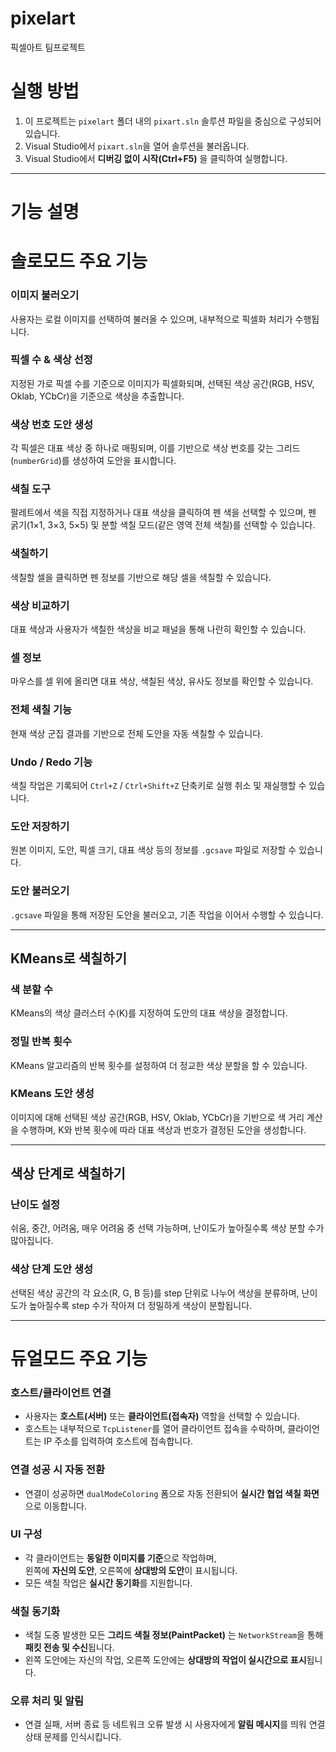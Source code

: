 # pixelart
픽셀아트 팀프로젝트
# 실행 방법

1. 이 프로젝트는 `pixelart` 폴더 내의 `pixart.sln` 솔루션 파일을 중심으로 구성되어 있습니다.
2. Visual Studio에서 `pixart.sln`을 열어 솔루션을 불러옵니다.
3. Visual Studio에서 **디버깅 없이 시작(Ctrl+F5)** 을 클릭하여 실행합니다.
---

# 기능 설명



# 솔로모드 주요 기능

### 이미지 불러오기
사용자는 로컬 이미지를 선택하여 불러올 수 있으며, 내부적으로 픽셀화 처리가 수행됩니다.

### 픽셀 수 & 색상 선정
지정된 가로 픽셀 수를 기준으로 이미지가 픽셀화되며, 선택된 색상 공간(RGB, HSV, Oklab, YCbCr)을 기준으로 색상을 추출합니다.

### 색상 번호 도안 생성
각 픽셀은 대표 색상 중 하나로 매핑되며, 이를 기반으로 색상 번호를 갖는 그리드(`numberGrid`)를 생성하여 도안을 표시합니다.

### 색칠 도구
팔레트에서 색을 직접 지정하거나 대표 색상을 클릭하여 펜 색을 선택할 수 있으며, 펜 굵기(1×1, 3×3, 5×5) 및 분할 색칠 모드(같은 영역 전체 색칠)를 선택할 수 있습니다.

### 색칠하기
색칠할 셀을 클릭하면 펜 정보를 기반으로 해당 셀을 색칠할 수 있습니다.

### 색상 비교하기
대표 색상과 사용자가 색칠한 색상을 비교 패널을 통해 나란히 확인할 수 있습니다.

### 셀 정보
마우스를 셀 위에 올리면 대표 색상, 색칠된 색상, 유사도 정보를 확인할 수 있습니다.

### 전체 색칠 기능
현재 색상 군집 결과를 기반으로 전체 도안을 자동 색칠할 수 있습니다.

### Undo / Redo 기능
색칠 작업은 기록되어 `Ctrl+Z` / `Ctrl+Shift+Z` 단축키로 실행 취소 및 재실행할 수 있습니다.

### 도안 저장하기
원본 이미지, 도안, 픽셀 크기, 대표 색상 등의 정보를 `.gcsave` 파일로 저장할 수 있습니다.

### 도안 불러오기
`.gcsave` 파일을 통해 저장된 도안을 불러오고, 기존 작업을 이어서 수행할 수 있습니다.

---

## KMeans로 색칠하기

### 색 분할 수
KMeans의 색상 클러스터 수(K)를 지정하여 도안의 대표 색상을 결정합니다.

### 정밀 반복 횟수
KMeans 알고리즘의 반복 횟수를 설정하여 더 정교한 색상 분할을 할 수 있습니다.

### KMeans 도안 생성
이미지에 대해 선택된 색상 공간(RGB, HSV, Oklab, YCbCr)을 기반으로 색 거리 계산을 수행하며, K와 반복 횟수에 따라 대표 색상과 번호가 결정된 도안을 생성합니다.

---

## 색상 단계로 색칠하기

### 난이도 설정
쉬움, 중간, 어려움, 매우 어려움 중 선택 가능하며, 난이도가 높아질수록 색상 분할 수가 많아집니다.

### 색상 단계 도안 생성
선택된 색상 공간의 각 요소(R, G, B 등)를 step 단위로 나누어 색상을 분류하며, 난이도가 높아질수록 step 수가 작아져 더 정밀하게 색상이 분할됩니다.


---

# 듀얼모드 주요 기능

### 호스트/클라이언트 연결
- 사용자는 **호스트(서버)** 또는 **클라이언트(접속자)** 역할을 선택할 수 있습니다.  
- 호스트는 내부적으로 `TcpListener`를 열어 클라이언트 접속을 수락하며, 클라이언트는 IP 주소를 입력하여 호스트에 접속합니다.

### 연결 성공 시 자동 전환
- 연결이 성공하면 `dualModeColoring` 폼으로 자동 전환되어 **실시간 협업 색칠 화면**으로 이동합니다.

### UI 구성
- 각 클라이언트는 **동일한 이미지를 기준**으로 작업하며,  
  왼쪽에 **자신의 도안**, 오른쪽에 **상대방의 도안**이 표시됩니다.  
- 모든 색칠 작업은 **실시간 동기화**를 지원합니다.

### 색칠 동기화
- 색칠 도중 발생한 모든 **그리드 색칠 정보(PaintPacket)** 는 `NetworkStream`을 통해 **패킷 전송 및 수신**됩니다.  
- 왼쪽 도안에는 자신의 작업, 오른쪽 도안에는 **상대방의 작업이 실시간으로 표시**됩니다.

### 오류 처리 및 알림
- 연결 실패, 서버 종료 등 네트워크 오류 발생 시 사용자에게 **알림 메시지**를 띄워 연결 상태 문제를 인식시킵니다.
